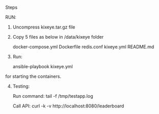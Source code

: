 Steps

RUN: 

1. Uncompress kixeye.tar.gz file 

2. Copy 5 files as below in /data/kixeye folder

 	docker-compose.yml
	Dockerfile
	redis.conf
        kixeye.yml
        README.md

3. Run: 

	ansible-playbook kixeye.yml

for starting the containers. 

4. Testing: 

	Run command: tail -f /tmp/testapp.log

	Call API: curl -k -v  http://localhost:8080/leaderboard  	

